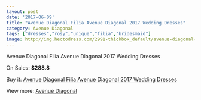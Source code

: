```yaml
---
layout: post
date: '2017-06-09'
title: "Avenue Diagonal Filia Avenue Diagonal 2017 Wedding Dresses"
category: Avenue Diagonal
tags: ["dresses","rosy","unique","filia","bridesmaid"]
image: http://img.hectodress.com/2991-thickbox_default/avenue-diagonal-filia-avenue-diagonal-2013-wedding-dresses.jpg
---
```

Avenue Diagonal Filia Avenue Diagonal 2017 Wedding Dresses

On Sales: **$288.8**
<a href="https://www.hectodress.com/avenue-diagonal/1637-avenue-diagonal-filia-avenue-diagonal-2013-wedding-dresses.html"><amp-img layout="responsive" width="600" height="600" src="//img.hectodress.com/2991-thickbox_default/avenue-diagonal-filia-avenue-diagonal-2013-wedding-dresses.jpg" alt="Avenue Diagonal Filia Avenue Diagonal 2017 Wedding Dresses 0" /></a>
<a href="https://www.hectodress.com/avenue-diagonal/1637-avenue-diagonal-filia-avenue-diagonal-2013-wedding-dresses.html"><amp-img layout="responsive" width="600" height="600" src="//img.hectodress.com/2993-thickbox_default/avenue-diagonal-filia-avenue-diagonal-2013-wedding-dresses.jpg" alt="Avenue Diagonal Filia Avenue Diagonal 2017 Wedding Dresses 1" /></a>
<a href="https://www.hectodress.com/avenue-diagonal/1637-avenue-diagonal-filia-avenue-diagonal-2013-wedding-dresses.html"><amp-img layout="responsive" width="600" height="600" src="//img.hectodress.com/2992-thickbox_default/avenue-diagonal-filia-avenue-diagonal-2013-wedding-dresses.jpg" alt="Avenue Diagonal Filia Avenue Diagonal 2017 Wedding Dresses 2" /></a>

Buy it: [Avenue Diagonal Filia Avenue Diagonal 2017 Wedding Dresses](https://www.hectodress.com/avenue-diagonal/1637-avenue-diagonal-filia-avenue-diagonal-2013-wedding-dresses.html "Avenue Diagonal Filia Avenue Diagonal 2017 Wedding Dresses")

View more: [Avenue Diagonal](https://www.hectodress.com/23-avenue-diagonal "Avenue Diagonal")